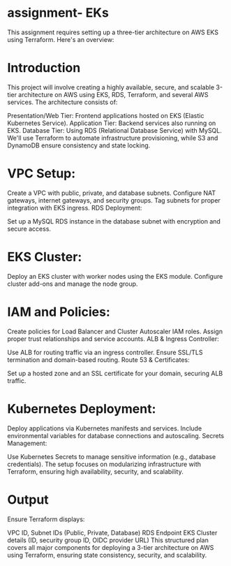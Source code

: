 # assignment- EKs 

This assignment requires setting up a three-tier architecture on AWS EKS using Terraform. Here's an overview:
# Introduction
This project will involve creating a highly available, secure, and scalable 3-tier architecture on AWS using EKS, RDS, Terraform, and several AWS services. The architecture consists of:

Presentation/Web Tier: Frontend applications hosted on EKS (Elastic Kubernetes Service).
Application Tier: Backend services also running on EKS.
Database Tier: Using RDS (Relational Database Service) with MySQL.
We'll use Terraform to automate infrastructure provisioning, while S3 and DynamoDB ensure consistency and state locking.


# VPC Setup:

Create a VPC with public, private, and database subnets.
Configure NAT gateways, internet gateways, and security groups.
Tag subnets for proper integration with EKS ingress.
RDS Deployment:

Set up a MySQL RDS instance in the database subnet with encryption and secure access.
# EKS Cluster:

Deploy an EKS cluster with worker nodes using the EKS module.
Configure cluster add-ons and manage the node group.
# IAM and Policies:

Create policies for Load Balancer and Cluster Autoscaler IAM roles.
Assign proper trust relationships and service accounts.
ALB & Ingress Controller:

Use ALB for routing traffic via an ingress controller.
Ensure SSL/TLS termination and domain-based routing.
Route 53 & Certificates:

Set up a hosted zone and an SSL certificate for your domain, securing ALB traffic.
# Kubernetes Deployment:

Deploy applications via Kubernetes manifests and services.
Include environmental variables for database connections and autoscaling.
Secrets Management:

Use Kubernetes Secrets to manage sensitive information (e.g., database credentials).
The setup focuses on modularizing infrastructure with Terraform, ensuring high availability, security, and scalability.


# Output
Ensure Terraform displays:

VPC ID, Subnet IDs (Public, Private, Database)
RDS Endpoint
EKS Cluster details (ID, security group ID, OIDC provider URL)
This structured plan covers all major components for deploying a 3-tier architecture on AWS using Terraform, ensuring state consistency, security, and scalability.








